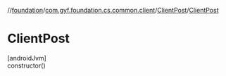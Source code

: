 //[foundation](../../../index.md)/[com.gyf.foundation.cs.common.client](../index.md)/[ClientPost](index.md)/[ClientPost](-client-post.md)

# ClientPost

[androidJvm]\
constructor()